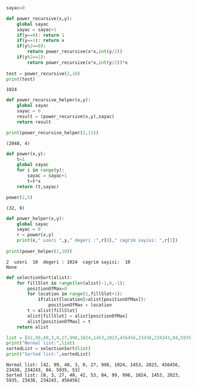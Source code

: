 

```python
sayac=0

def power_recursive(x,y):
    global sayac
    sayac = sayac+1
    if(y==0): return 1
    if(y==1): return x
    if(y%2==0):
        return power_recursive(x*x,int(y/2))
    if(y%2==1):
        return power_recursive(x*x,int(y/2))*x
    
test = power_recursive(2,10)
print(test)

```

    1024
    


```python
def power_recursive_helper(x,y):
    global sayac
    sayac = 0
    result = (power_recursive(x,y),sayac)
    return result

print(power_recursive_helper(2,11))

```

    (2048, 4)
    


```python
def power(x,y):
    t=1
    global sayac
    for i in range(y):
        sayac = sayac+1
        t=t*x
    return (t,sayac)

power(2,5)
```




    (32, 9)




```python
def power_helper(x,y):
    global sayac
    sayac = 0
    r = power(x,y)
    print(x," uzeri ",y," degeri :",r[0]," cagrim sayisi: ",r[1])
    
print(power_helper(2,10))
```

    2  uzeri  10  degeri : 1024  cagrim sayisi:  10
    None
    


```python
def selectionSort(alist):
    for fillSlot in range(len(alist)-1,0,-1):
        positionOfMax=0
        for location in range(1,fillSlot+1):
            if(alist[location]>alist[positionOfMax]):
                positionOfMax = location       
        t = alist[fillSlot]
        alist[fillSlot] = alist[positionOfMax]
        alist[positionOfMax] = t
    return alist
```


```python
list = [42,99,40,3,0,27,998,1024,1453,2023,456456,23438,234243,84,5935,53]
print("Normal list:",list)
sortedList = selectionSort(list)
print("Sorted list:",sortedList)
```

    Normal list: [42, 99, 40, 3, 0, 27, 998, 1024, 1453, 2023, 456456, 23438, 234243, 84, 5935, 53]
    Sorted list: [0, 3, 27, 40, 42, 53, 84, 99, 998, 1024, 1453, 2023, 5935, 23438, 234243, 456456]
    


```python

```
